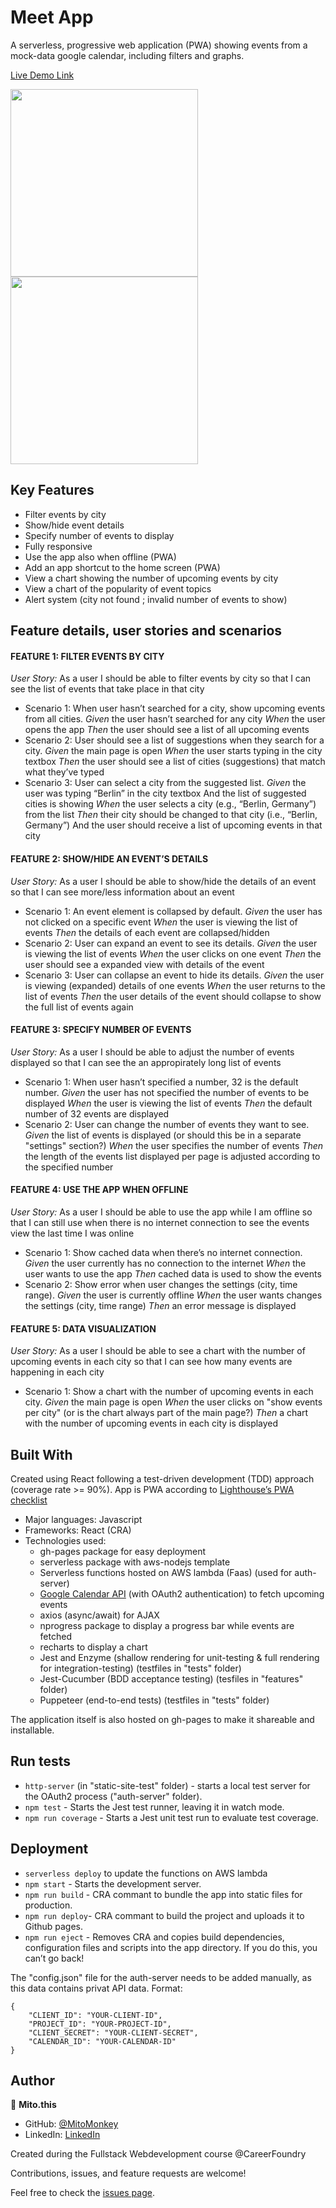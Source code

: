 # Meet App
A serverless, progressive web application (PWA) showing events from a mock-data google calendar, including filters and graphs.

[Live Demo Link](https://MitoMonkey.github.io/meet)

<p float="left">
<img src="./public/Screenshot1.png" width="300">
<img src="./public/Screenshot2.png" width="300">
</p>

## Key Features
* Filter events by city
* Show/hide event details
* Specify number of events to display
* Fully responsive
* Use the app also when offline (PWA)
* Add an app shortcut to the home screen (PWA)
* View a chart showing the number of upcoming events by city
* View a chart of the popularity of event topics
* Alert system (city not found ; invalid number of events to show)

## Feature details, user stories and scenarios

#### FEATURE 1: FILTER EVENTS BY CITY
*User Story:*
As a user I should be able to filter events by city so that I can see the list of events that take place in that city
* Scenario 1: When user hasn’t searched for a city, show upcoming events from all cities.
_Given_ the user hasn’t searched for any city
_When_ the user opens the app
_Then_ the user should see a list of all upcoming events
* Scenario 2: User should see a list of suggestions when they search for a city.
_Given_ the main page is open
_When_ the user starts typing in the city textbox
_Then_ the user should see a list of cities (suggestions) that match what they’ve typed
* Scenario 3: User can select a city from the suggested list.
_Given_ the user was typing “Berlin” in the city textbox And the list of suggested cities is showing
_When_ the user selects a city (e.g., “Berlin, Germany”) from the list
_Then_ their city should be changed to that city (i.e., “Berlin, Germany”) And the user should receive a list of upcoming events in that city

#### FEATURE 2: SHOW/HIDE AN EVENT’S DETAILS
*User Story:*
As a user I should be able to show/hide the details of an event so that I can see more/less information about an event
* Scenario 1: An event element is collapsed by default.
_Given_ the user has not clicked on a specific event
_When_ the user is viewing the list of events
_Then_ the details of each event are collapsed/hidden
* Scenario 2: User can expand an event to see its details.
_Given_ the user is viewing the list of events
_When_ the user clicks on one event
_Then_ the user should see a expanded view with details of the event
* Scenario 3: User can collapse an event to hide its details.
_Given_ the user is viewing (expanded) details of one events
_When_ the user returns to the list of events
_Then_ the user details of the event should collapse to show the full list of events again

#### FEATURE 3: SPECIFY NUMBER OF EVENTS
*User Story:*
As a user I should be able to adjust the number of events displayed so that I can see the an appropirately long list of events
* Scenario 1: When user hasn’t specified a number, 32 is the default number.
_Given_ the user has not specified the number of events to be displayed
_When_ the user is viewing the list of events
_Then_ the default number of 32 events are displayed
* Scenario 2: User can change the number of events they want to see.
_Given_ the list of events is displayed (or should this be in a separate "settings" section?)
_When_ the user specifies the number of events
_Then_ the length of the events list displayed per page is adjusted according to the specified number

#### FEATURE 4: USE THE APP WHEN OFFLINE
*User Story:*
As a user I should be able to use the app while I am offline so that I can still use when there is no internet connection to see the events view the last time I was online
* Scenario 1: Show cached data when there’s no internet connection.
_Given_ the user currently has no connection to the internet
_When_ the user wants to use the app
_Then_ cached data is used to show the events
* Scenario 2: Show error when user changes the settings (city, time range).
_Given_ the user is currently offline
_When_ the user wants changes the settings (city, time range)
_Then_ an error message is displayed

#### FEATURE 5: DATA VISUALIZATION
*User Story:*
As a user I should be able to see a chart with the number of upcoming events in each city so that I can see how many events are happening in each city
* Scenario 1: Show a chart with the number of upcoming events in each city.
_Given_ the main page is open
_When_ the user clicks on "show events per city" (or is the chart always part of the main page?)
_Then_ a chart with the number of upcoming events in each city is displayed

## Built With
Created using React following a test-driven development (TDD) approach (coverage rate >= 90%).
App is PWA according to [Lighthouse’s PWA checklist](https://developers.google.com/web/tools/lighthouse/)

- Major languages: Javascript
- Frameworks: React (CRA)
- Technologies used:
    * gh-pages package for easy deployment
    * serverless package with aws-nodejs template
    * Serverless functions hosted on AWS lambda (Faas) (used for auth-server)
    * [Google Calendar API](https://developers.google.com/calendar) (with OAuth2 authentication) to fetch upcoming events 
    * axios (async/await) for AJAX
    * nprogress package to display a progress bar while events are fetched
    * recharts to display a chart
    * Jest and Enzyme (shallow rendering for unit-testing & full rendering for integration-testing) (testfiles in "tests" folder)
    * Jest-Cucumber (BDD acceptance testing) (tesfiles in "features" folder)
    * Puppeteer (end-to-end tests) (testfiles in "tests" folder)

The application itself is also hosted on gh-pages to make it shareable and installable. 

## Run tests
* `http-server` (in "static-site-test" folder) - starts a local test server for the OAuth2 process ("auth-server" folder).
* `npm test` - Starts the Jest test runner, leaving it in watch mode.
* `npm run coverage` - Starts a Jest unit test run to evaluate test coverage.

## Deployment
* `serverless deploy` to update the functions on AWS lambda
* `npm start` - Starts the development server.
* `npm run build` - CRA commant to bundle the app into static files for production.
* `npm run deploy`- CRA commant to build the project and uploads it to Github pages.
* `npm run eject` - Removes CRA and copies build dependencies, configuration files and scripts into the app directory. If you do this, you can’t go back!

The "config.json" file for the auth-server needs to be added manually, as this data contains privat API data.
Format:
```
{
    "CLIENT_ID": "YOUR-CLIENT-ID",
    "PROJECT_ID": "YOUR-PROJECT-ID",
    "CLIENT_SECRET": "YOUR-CLIENT-SECRET",
    "CALENDAR_ID": "YOUR-CALENDAR-ID"
}
```

## Author
👤 **Mito.this**
- GitHub: [@MitoMonkey](https://github.com/MitoMonkey/)
- LinkedIn: [LinkedIn](https://www.linkedin.com/in/michael-flohrsch%C3%BCtz-8a58321b3/)

Created during the Fullstack Webdevelopment course @CareerFoundry

Contributions, issues, and feature requests are welcome!

Feel free to check the [issues page](../../issues/).
